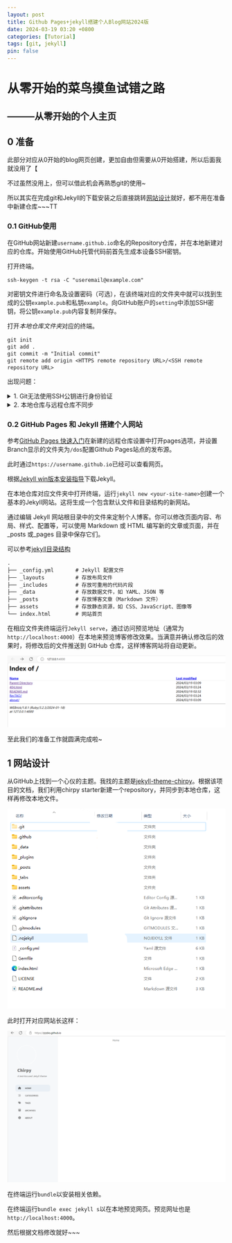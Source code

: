 ```yaml
---
layout: post
title: Github Pages+jekyll搭建个人Blog网站2024版
date: 2024-03-19 03:20 +0800
categories: [Tutorial]
tags: [git, jekyll]
pin: false
---
```


# 从零开始的菜鸟摸鱼试错之路

<!-- markdownlint-disable MD033 -->

## ———从零开始的个人主页

## 0 准备

此部分对应从0开始的blog网页创建，更加自由但需要从0开始搭建，所以后面我就没用了【

不过虽然没用上，但可以借此机会再熟悉git的使用~

所以其实在完成git和Jekyll的下载安装之后直接跳转[网站设计](#1-网站设计)就好，都不用在准备中新建仓库~~~TT

### 0.1 GitHub使用

在GitHub网站新建`username.github.io`命名的Repository仓库，并在本地新建对应的仓库。开始使用GitHub托管代码前首先生成本设备SSH密钥。

打开终端。

```Shell
ssh-keygen -t rsa -C "useremail@example.com"
```

对密钥文件进行命名及设置密码（可选），在该终端对应的文件夹中就可以找到生成的公钥`example.pub`和私钥`example`。向GitHub账户的`setting`中添加SSH密钥，将公钥`example.pub`内容复制并保存。

打开*本地仓库文件夹*对应的终端。

```git
git init
git add .
git commit -m "Initial commit"
git remote add origin <HTTPS remote repository URL>/<SSH remote repository URL>
```

出现问题：

<details>
<summary>1. Git无法使用SSH公钥进行身份验证</summary>
<p> 报错内容：</p>
<pre><code class="language-Shell">git@github.com: Permission denied (publickey).
fatal: Could not read from remote repository.

Please make sure you have the correct access rights
and the repository exists.
</code></pre>
<p> 解决方法：</p>
<p> 参考 <a href="https://docs.github.com/zh/authentication/keeping-your-account-and-data-secure/githubs-ssh-key-fingerprints">GitHub 的 SSH 密钥指纹</a>向文件<code>~/.ssh/known_hosts</code>中添加相应内容。
 之后依然报错，在终端查看生成的SSH私钥路径是否正确：</p>
<pre><code class="language-shell">git config --global --get core.sshCommand
</code></pre>
<p> 如果路径不正确则修改为正确路径。</p>
<pre><code class="language-Shell">git config --global core.sshCommand &quot;ssh -i /path/to/private/key&quot;
</code></pre>
<p> 修改为正确的路径，注意<code>/path/to/private/key</code>修改为之前生成的SSH私钥的完整路径，并注意路径分隔符的正斜线和反斜线使用。</p>
<p> 如果路径正确，再查看GitHub账户是否有该仓库的访问权限，以及账户的SSH密钥是否设置正确。</p>
</details>

<details>
<summary>2. 本地仓库与远程仓库不同步</summary>
<p>报错内容：</p>
<pre><code class="language-shell">PS path\path\&gt;git push -u origin main
To github.com:zzzdxs/dxszzz.github.io.git
 ! [rejected]        main -&gt; main (fetch first)
error: failed to push some refs to &#39;github.com:zzzdxs/dxszzz.github.io.git&#39;
hint: Updates were rejected because the remote contains work that you do
hint: not have locally. This is usually caused by another repository pushing
hint: to the same ref. You may want to first integrate the remote changes
hint: (e.g., &#39;git pull ...&#39;) before pushing again.
hint: See the &#39;Note about fast-forwards&#39; in &#39;git push --help&#39; for details.
</code></pre>
<p>解决方法：同步本地仓库与远程仓库内容。</p>
<p>在开始项目之前我添加了一些不需要的文件，之后把它们删除，从头开始设置本地仓库：</p>
<pre><code class="language-git">git init
hint: Using &#39;master&#39; as the name for the initial branch. This default branch name
hint: is subject to change. To configure the initial branch name to use in all
hint: of your new repositories, which will suppress this warning, call:
hint:
hint:   git config --global init.defaultBranch &lt;name&gt;
hint:
hint: Names commonly chosen instead of &#39;master&#39; are &#39;main&#39;, &#39;trunk&#39; and
hint: &#39;development&#39;. The just-created branch can be renamed via this command:
hint:
hint:   git branch -m &lt;name&gt;
Initialized empty Git repository in E:/path/path/.git/
</code></pre>
<p>终端给出提示，从前Git默认主分支名称是<code>master</code>，该名称可以通过<code>git config --global init.defaultBranch &lt;name&gt;</code>修改。为了和远程仓库同步的方便，修改本地主分支的默认名称。</p>
<p>首先了解本地仓库的默认分支名称：</p>
<pre><code class="language-git">git branch --show-current
</code></pre>
<p>可以仅修改此仓库的名称<code>master</code>为<code>main</code>:</p>
<pre><code class="language-git">git branch -m master main
</code></pre>
<p>亦可根据上述提示修改默认分支名称。</p>
<p>修改完完毕后和远程仓库进行同步：</p>
<pre><code class="language-git">git remote add origin &lt;remote_url&gt;
</code></pre>
<p>查看远程分支：</p>
<pre><code class="language-git"> git remote show origin
</code></pre>
<p>显示：</p>
<pre><code class="language-git">* remote origin
  Fetch URL: git@github.com:...
  Push  URL: git@github.com:...
  HEAD branch: main
  Remote branch:
    main new (next fetch will store in remotes/origin)
</code></pre>
<p>说明：本地仓库已经与远程仓库成功关联，并且远程仓库的默认分支是main。</p>
<p>参考教程<a href="https://www.liaoxuefeng.com/wiki/896043488029600/896954848507552">分支管理</a></p>
<p>同步远程仓库的内容到本地仓库：</p>
<pre><code class="language-git"> git pull origin "branch-name" </code></pre>
<p>此时远程仓库和本地仓库实现同步。在此基础上提交本地修改再和远程同步就不会有冲突。</p>
<p>更多有关git的内容可参考分支管理git学习</a></p>
</details>

### 0.2 GitHub Pages 和 Jekyll 搭建个人网站

参考[GitHub Pages 快速入门](https://docs.github.com/zh/pages/quickstart)在新建的远程仓库设置中打开pages选项，并设置Branch显示的文件夹为`/dos`配置Github Pages站点的发布源。

此时通过`https://username.github.io`已经可以查看网页。

根据[Jekyll win版本安装指导](https://jekyllrb.com/docs/installation/windows/)下载Jekyll。

在本地仓库对应文件夹中打开终端，运行`jekyll new <your-site-name>`创建一个基本的Jekyll网站。这将生成一个包含默认文件和目录结构的新网站。

通过编辑 Jekyll 网站根目录中的文件来定制个人博客。你可以修改页面内容、布局、样式、配置等，可以使用 Markdown 或 HTML 编写新的文章或页面，并在 _posts 或_pages 目录中保存它们。

可以参考[jekyll目录结构](https://jekyllrb.com/docs/structure/)

```txt
.
├── _config.yml       # Jekyll 配置文件
├── _layouts          # 存放布局文件
├── _includes         # 存放可重用的代码片段
├── _data             # 存放数据文件，如 YAML、JSON 等
├── _posts            # 存放博客文章（Markdown 文件）
├── assets            # 存放静态资源，如 CSS、JavaScript、图像等
└── index.html        # 网站首页
```

在相应文件夹终端运行`Jekyll serve`，通过访问预览地址（通常为 `http://localhost:4000`）在本地来预览博客修改效果。当满意并确认修改后的效果时，将修改后的文件推送到 GitHub 仓库，这样博客网站将自动更新。

![本地预览网站内容](../assets/image-2.png)

至此我们的准备工作就圆满完成啦~

## 1 网站设计

从GitHub上找到一个心仪的主题。我找的主题是[jekyll-theme-chirpy](https://github.com/cotes2020/jekyll-theme-chirpy)。根据该项目的文档，我们利用chirpy starter新建一个repository，并同步到本地仓库，这样再修改本地文件。

![chirpy对应本地仓库](../assets/image-3.png)

此时打开对应网站长这样：

![初预览](../assets/image-4.png)

在终端运行`bundle`以安装相关依赖。

在终端运行`bundle exec jekyll s`以在本地预览网页。预览网址也是`http://localhost:4000`。

然后根据文档修改就好~~~ 
